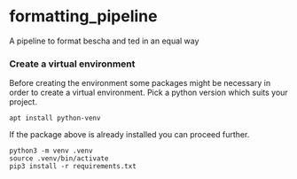 # formatting_pipeline
A pipeline to format bescha and ted in an equal way


### Create a virtual environment

Before creating the environment some packages might be necessary in order to create a virtual environment. Pick a python version which suits your project.

```
apt install python-venv
```
If the package above is already installed you can proceed further.


```
python3 -m venv .venv
source .venv/bin/activate
pip3 install -r requirements.txt
```